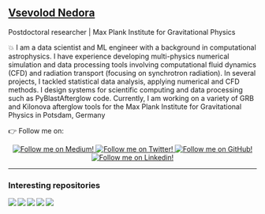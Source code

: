 ## [Vsevolod Nedora][website]

Postdoctoral researcher | Max Plank Institute for Gravitational Physics 

💥 I am a data scientist and ML engineer with a background in computational astrophysics. I have experience developing multi-physics numerical simulation and data processing tools involving computational fluid dynamics (CFD) and radiation transport (focusing on synchrotron radiation). In several projects, I tackled statistical data analysis, applying numerical and CFD methods. I design systems for scientific computing and data processing such as PyBlastAfterglow code. 
Currently, I am working on a variety of GRB and Kilonova afterglow tools for the Max Plank Institute for Gravitational Physics in Potsdam, Germany

<!--
📝 I also blog about simulation methods, accessible at the undergraduate level, using Python, which you can find here: [https://philip-mocz.medium.com](https://philip-mocz.medium.com)
-->
👉 Follow me on:
<div class="grid" align="center">
  <a href="https://vsevolod-nedora.medium.com">
    <img alt="Follow me on Medium!" title="Vsevolod Nedora's Medium" src="https://img.shields.io/badge/Medium-%23121011.svg?style=for-the-badge&logo=Medium&logoColor=white"/>
  </a>
  <a href="https://twitter.com/VsevolodNedora">
    <img alt="Follow me on Twitter!" title="Vsevolod Nedora's Twitter" src="https://img.shields.io/badge/Twitter-%231DA1F2.svg?style=for-the-badge&logo=Twitter&logoColor=white"/>
  </a>
  <a href="https://github.com/vsevolodnedora">
    <img alt="Follow me on GitHub!" title="Vsevolod Nedora's Github" src="https://img.shields.io/badge/github-%23121011.svg?style=for-the-badge&logo=github&logoColor=white"/>
  </a>
  <a href="https://linkedin.com/in/vsevolodnedora">
    <img alt="Follow me on Linkedin!" title="Vsevolod Nedora's Linkedin" src="https://img.shields.io/badge/linkedin-%230077B5.svg?style=for-the-badge&logo=linkedin&logoColor=white"/>
  </a>
</div>


---

<!--
[![Top Langs](https://github-readme-stats.vercel.app/api/top-langs/?username=vsevolodnedora&layout=compact)](https://github.com/anuraghazra/github-readme-stats)
-->

### Interesting repositories

<a href="https://github.com/vsevolodnedora/bns_ppr_tools">
  <img align="left" src="https://github-readme-stats.vercel.app/api/pin/?username=vsevolodnedora&repo=bns_ppr_tools&title_color=fff&icon_color=f9f9f9&text_color=9f9f9f&bg_color=151515" />
</a>
<a href="https://github.com/vsevolodnedora/MagnetarSpinDown">
  <img align="left" src="https://github-readme-stats.vercel.app/api/pin/?username=vsevolodnedora&repo=MagnetarSpinDown&title_color=fff&icon_color=f9f9f9&text_color=9f9f9f&bg_color=151515" />
</a>

<a href="https://github.com/vsevolodnedora/CppLectures">
  <img align="left" src="https://github-readme-stats.vercel.app/api/pin/?username=vsevolodnedora&repo=CppLectures&title_color=fff&icon_color=f9f9f9&text_color=9f9f9f&bg_color=151515" />
</a>
<a href="https://github.com/vsevolodnedora/stellar_winds">
  <img align="left" src="https://github-readme-stats.vercel.app/api/pin/?username=vsevolodnedora&repo=stellar_winds&title_color=fff&icon_color=f9f9f9&text_color=9f9f9f&bg_color=151515" />
</a>

<a href="https://github.com/vsevolodnedora/arxive">
  <img align="left" src="https://github-readme-stats.vercel.app/api/pin/?username=vsevolodnedora&repo=arxive&title_color=fff&icon_color=f9f9f9&text_color=9f9f9f&bg_color=151515" />
</a>



[website]: https://vsevolodnedora.github.io
[twitter]: https://twitter.com/vsevolodnedora
